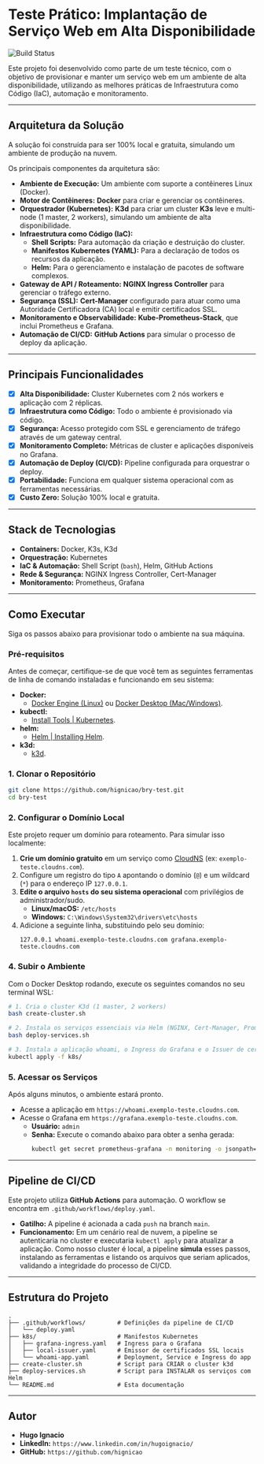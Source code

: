 # Teste Prático: Implantação de Serviço Web em Alta Disponibilidade

![Build Status](https://github.com/hignicao/bry-test/actions/workflows/deploy.yaml/badge.svg)

Este projeto foi desenvolvido como parte de um teste técnico, com o objetivo de provisionar e manter um serviço web em um ambiente de alta disponibilidade, utilizando as melhores práticas de Infraestrutura como Código (IaC), automação e monitoramento.

---

## Arquitetura da Solução

A solução foi construída para ser 100% local e gratuita, simulando um ambiente de produção na nuvem.

Os principais componentes da arquitetura são:

* **Ambiente de Execução:** Um ambiente com suporte a contêineres Linux (Docker).
* **Motor de Contêineres:** **Docker** para criar e gerenciar os contêineres.
* **Orquestrador (Kubernetes):** **K3d** para criar um cluster **K3s** leve e multi-node (1 master, 2 workers), simulando um ambiente de alta disponibilidade.
* **Infraestrutura como Código (IaC):**
    * **Shell Scripts:** Para automação da criação e destruição do cluster.
    * **Manifestos Kubernetes (YAML):** Para a declaração de todos os recursos da aplicação.
    * **Helm:** Para o gerenciamento e instalação de pacotes de software complexos.
* **Gateway de API / Roteamento:** **NGINX Ingress Controller** para gerenciar o tráfego externo.
* **Segurança (SSL):** **Cert-Manager** configurado para atuar como uma Autoridade Certificadora (CA) local e emitir certificados SSL.
* **Monitoramento e Observabilidade:** **Kube-Prometheus-Stack**, que inclui Prometheus e Grafana.
* **Automação de CI/CD:** **GitHub Actions** para simular o processo de deploy da aplicação.

---

## Principais Funcionalidades

-   [x] **Alta Disponibilidade:** Cluster Kubernetes com 2 nós workers e aplicação com 2 réplicas.
-   [x] **Infraestrutura como Código:** Todo o ambiente é provisionado via código.
-   [x] **Segurança:** Acesso protegido com SSL e gerenciamento de tráfego através de um gateway central.
-   [x] **Monitoramento Completo:** Métricas de cluster e aplicações disponíveis no Grafana.
-   [x] **Automação de Deploy (CI/CD):** Pipeline configurada para orquestrar o deploy.
-   [x] **Portabilidade:** Funciona em qualquer sistema operacional com as ferramentas necessárias.
-   [x] **Custo Zero:** Solução 100% local e gratuita.

---

## Stack de Tecnologias

* **Containers:** Docker, K3s, K3d
* **Orquestração:** Kubernetes
* **IaC & Automação:** Shell Script (`bash`), Helm, GitHub Actions
* **Rede & Segurança:** NGINX Ingress Controller, Cert-Manager
* **Monitoramento:** Prometheus, Grafana

---

## Como Executar

Siga os passos abaixo para provisionar todo o ambiente na sua máquina.

### Pré-requisitos

Antes de começar, certifique-se de que você tem as seguintes ferramentas de linha de comando instaladas e funcionando em seu sistema:

* **Docker:**
    * [Docker Engine (Linux)](https://docs.docker.com/engine/install/) ou [Docker Desktop (Mac/Windows)](https://www.docker.com/products/docker-desktop/).
* **kubectl:**
    * [Install Tools | Kubernetes](https://kubernetes.io/docs/tasks/tools/install-kubectl/).
* **helm:**
    * [Helm | Installing Helm](https://helm.sh/docs/intro/install/).
* **k3d:**
    * [k3d](https://k3d.io/v5.6.3/#installation).

### 1. Clonar o Repositório

```bash
git clone https://github.com/hignicao/bry-test.git
cd bry-test
```

### 2. Configurar o Domínio Local
Este projeto requer um domínio para roteamento. Para simular isso localmente:

1.  **Crie um domínio gratuito** em um serviço como [CloudNS](https://www.cloudns.net/) (ex: `exemplo-teste.cloudns.com`).
2.  Configure um registro do tipo `A` apontando o domínio (`@`) e um wildcard (`*`) para o endereço IP `127.0.0.1`.
3.  **Edite o arquivo `hosts` do seu sistema operacional** com privilégios de administrador/sudo.
    * **Linux/macOS:** `/etc/hosts`
    * **Windows:** `C:\Windows\System32\drivers\etc\hosts`
4.  Adicione a seguinte linha, substituindo pelo seu domínio:
    ```
    127.0.0.1 whoami.exemplo-teste.cloudns.com grafana.exemplo-teste.cloudns.com
    ```

### 4. Subir o Ambiente

Com o Docker Desktop rodando, execute os seguintes comandos no seu terminal WSL:

```bash
# 1. Cria o cluster K3d (1 master, 2 workers)
bash create-cluster.sh

# 2. Instala os serviços essenciais via Helm (NGINX, Cert-Manager, Prometheus)
bash deploy-services.sh

# 3. Instala a aplicação whoami, o Ingress do Grafana e o Issuer de certificados
kubectl apply -f k8s/
```

### 5. Acessar os Serviços

Após alguns minutos, o ambiente estará pronto.

- Acesse a aplicação em `https://whoami.exemplo-teste.cloudns.com`.
- Acesse o Grafana em `https://grafana.exemplo-teste.cloudns.com`.
  - **Usuário:** `admin`
  - **Senha:** Execute o comando abaixo para obter a senha gerada:
    ```bash
    kubectl get secret prometheus-grafana -n monitoring -o jsonpath="{.data.admin-password}" | base64 --decode
    ```

---

## Pipeline de CI/CD

Este projeto utiliza **GitHub Actions** para automação. O workflow se encontra em `.github/workflows/deploy.yaml`.

- **Gatilho:** A pipeline é acionada a cada `push` na branch `main`.
- **Funcionamento:** Em um cenário real de nuvem, a pipeline se autenticaria no cluster e executaria `kubectl apply` para atualizar a aplicação. Como nosso cluster é local, a pipeline **simula** esses passos, instalando as ferramentas e listando os arquivos que seriam aplicados, validando a integridade do processo de CI/CD.

---

## Estrutura do Projeto

```
.
├── .github/workflows/         # Definições da pipeline de CI/CD
│   └── deploy.yaml
├── k8s/                       # Manifestos Kubernetes
│   ├── grafana-ingress.yaml   # Ingress para o Grafana
│   ├── local-issuer.yaml      # Emissor de certificados SSL locais
│   └── whoami-app.yaml        # Deployment, Service e Ingress do app
├── create-cluster.sh          # Script para CRIAR o cluster k3d
├── deploy-services.sh         # Script para INSTALAR os serviços com Helm
└── README.md                  # Esta documentação
```

---

## Autor

- **Hugo Ignacio**
- **LinkedIn:** `https://www.linkedin.com/in/hugoignacio/`
- **GitHub:** `https://github.com/hignicao`
